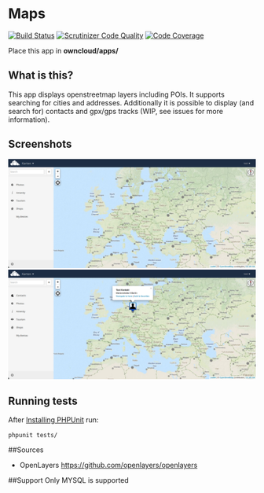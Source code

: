 # Maps
[![Build Status](https://travis-ci.org/owncloud/maps.svg?branch=master)](https://travis-ci.org/owncloud/maps)
[![Scrutinizer Code Quality](https://scrutinizer-ci.com/g/owncloud/maps/badges/quality-score.png?b=master)](https://scrutinizer-ci.com/g/owncloud/maps/?branch=master)
[![Code Coverage](https://scrutinizer-ci.com/g/owncloud/maps/badges/coverage.png?b=master)](https://scrutinizer-ci.com/g/owncloud/maps/?branch=master)

Place this app in **owncloud/apps/**

## What is this?
This app displays openstreetmap layers including POIs.
It supports searching for cities and addresses.
Additionally it is possible to display (and search for) contacts and gpx/gps tracks (WIP, see issues for more information).

## Screenshots
![start](screenshots/start.png)
![contacts](screenshots/contacts.png)

## Running tests
After [Installing PHPUnit](http://phpunit.de/getting-started.html) run:

    phpunit tests/

##Sources
- OpenLayers https://github.com/openlayers/openlayers

##Support
Only MYSQL is supported
